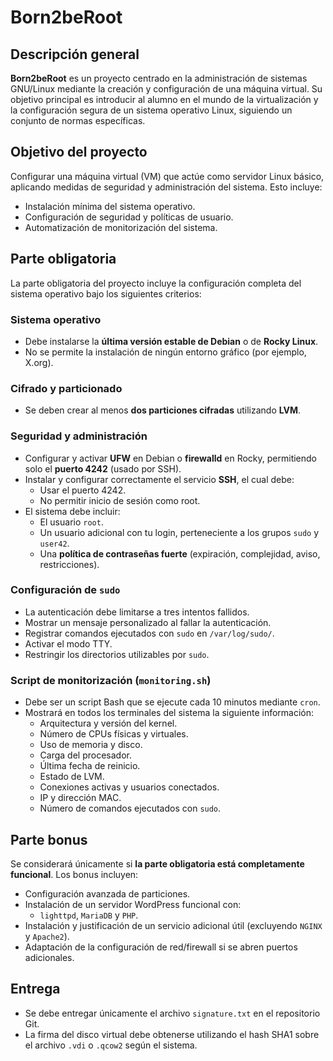 # Born2beRoot

## Descripción general

**Born2beRoot** es un proyecto centrado en la administración de sistemas GNU/Linux mediante la creación y configuración de una máquina virtual. Su objetivo principal es introducir al alumno en el mundo de la virtualización y la configuración segura de un sistema operativo Linux, siguiendo un conjunto de normas específicas.

## Objetivo del proyecto

Configurar una máquina virtual (VM) que actúe como servidor Linux básico, aplicando medidas de seguridad y administración del sistema. Esto incluye:
  - Instalación mínima del sistema operativo.
  - Configuración de seguridad y políticas de usuario.
  - Automatización de monitorización del sistema.

## Parte obligatoria

La parte obligatoria del proyecto incluye la configuración completa del sistema operativo bajo los siguientes criterios:

### Sistema operativo
- Debe instalarse la **última versión estable de Debian** o de **Rocky Linux**.
- No se permite la instalación de ningún entorno gráfico (por ejemplo, X.org).

### Cifrado y particionado
- Se deben crear al menos **dos particiones cifradas** utilizando **LVM**.

### Seguridad y administración
- Configurar y activar **UFW** en Debian o **firewalld** en Rocky, permitiendo solo el **puerto 4242** (usado por SSH).
- Instalar y configurar correctamente el servicio **SSH**, el cual debe:
  - Usar el puerto 4242.
  - No permitir inicio de sesión como root.
- El sistema debe incluir:
  - El usuario `root`.
  - Un usuario adicional con tu login, perteneciente a los grupos `sudo` y `user42`.
  - Una **política de contraseñas fuerte** (expiración, complejidad, aviso, restricciones).

### Configuración de `sudo`
- La autenticación debe limitarse a tres intentos fallidos.
- Mostrar un mensaje personalizado al fallar la autenticación.
- Registrar comandos ejecutados con `sudo` en `/var/log/sudo/`.
- Activar el modo TTY.
- Restringir los directorios utilizables por `sudo`.

### Script de monitorización (`monitoring.sh`)
- Debe ser un script Bash que se ejecute cada 10 minutos mediante `cron`.
- Mostrará en todos los terminales del sistema la siguiente información:
  - Arquitectura y versión del kernel.
  - Número de CPUs físicas y virtuales.
  - Uso de memoria y disco.
  - Carga del procesador.
  - Última fecha de reinicio.
  - Estado de LVM.
  - Conexiones activas y usuarios conectados.
  - IP y dirección MAC.
  - Número de comandos ejecutados con `sudo`.

## Parte bonus

Se considerará únicamente si **la parte obligatoria está completamente funcional**. Los bonus incluyen:

- Configuración avanzada de particiones.
- Instalación de un servidor WordPress funcional con:
  - `lighttpd`, `MariaDB` y `PHP`.
- Instalación y justificación de un servicio adicional útil (excluyendo `NGINX` y `Apache2`).
- Adaptación de la configuración de red/firewall si se abren puertos adicionales.

## Entrega

- Se debe entregar únicamente el archivo `signature.txt` en el repositorio Git.
- La firma del disco virtual debe obtenerse utilizando el hash SHA1 sobre el archivo `.vdi` o `.qcow2` según el sistema.
